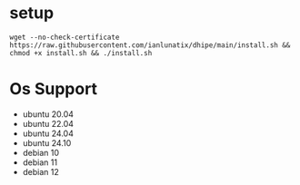 # setup
<pre><code>wget --no-check-certificate https://raw.githubusercontent.com/ianlunatix/dhipe/main/install.sh && chmod +x install.sh && ./install.sh</code></pre>
# Os Support
- ubuntu 20.04
- ubuntu 22.04
- ubuntu 24.04
- ubuntu 24.10
- debian 10
- debian 11
- debian 12

